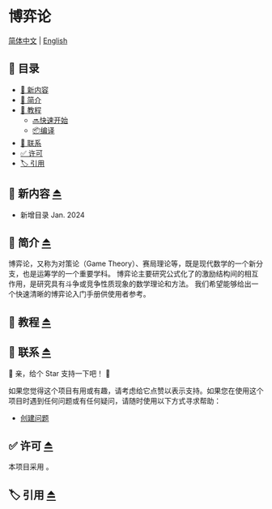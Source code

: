 # 博弈论
[简体中文](README.md) | [English](README_Eng.md)

## 📄 目录

- [🥳 新内容](#🥳-新内容-⏏️)
- [👋 简介](#👋-简介-⏏️)
- [📖 教程](#📖-教程-⏏️)
  - [🔜快速开始](#🔜快速开始)
  - [📦编译](#📦编译)
- [📧 联系](#📧-联系-⏏️)
- [✅ 许可](#✅-许可-⏏️)
- [🏷️ 引用](#🏷️-引用-⏏️)

## 🥳 新内容 [⏏️](#📄-目录)
- 新增目录 Jan. 2024

## 👋 简介 [⏏️](#📄-目录)
博弈论，又称为对策论（Game Theory）、赛局理论等，既是现代数学的一个新分支，也是运筹学的一个重要学科。
博弈论主要研究公式化了的激励结构间的相互作用，是研究具有斗争或竞争性质现象的数学理论和方法。
我们希望能够给出一个快速清晰的博弈论入门手册供使用者参考。

## 👋 教程 [⏏️](#📄-目录)


## 📧 联系 [⏏️](#📄-目录)

<p ="center">
🤗 亲，给个 Star 支持一下吧！ 🤗
</p>

如果您觉得这个项目有用或有趣，请考虑给它点赞以表示支持。如果您在使用这个项目时遇到任何问题或有任何疑问，请随时使用以下方式寻求帮助：

- [创建问题](https://github.com/CVHub520/X-AnyLabeling/issues)

## ✅ 许可 [⏏️](#📄-目录)
本项目采用 [ ](./LICENSE)。

## 🏷️ 引用 [⏏️](#📄-目录)